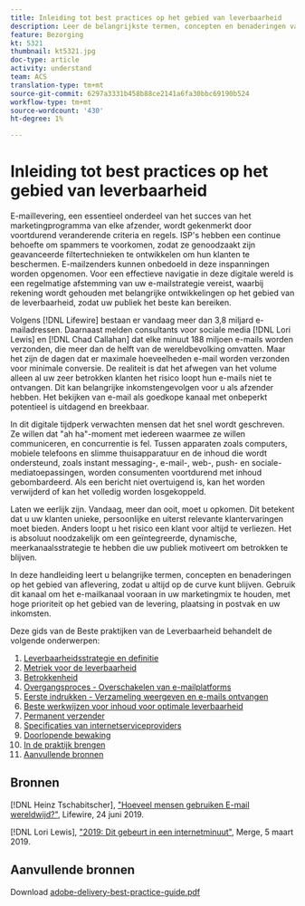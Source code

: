 ```yaml
---
title: Inleiding tot best practices op het gebied van leverbaarheid
description: Leer de belangrijkste termen, concepten en benaderingen van de leverbaarheid om u in staat te stellen uw marketingprogramma te laten slagen.
feature: Bezorging
kt: 5321
thumbnail: kt5321.jpg
doc-type: article
activity: understand
team: ACS
translation-type: tm+mt
source-git-commit: 6297a3331b458b88ce2141a6fa30bbc69190b524
workflow-type: tm+mt
source-wordcount: '430'
ht-degree: 1%

---
```



# Inleiding tot best practices op het gebied van leverbaarheid

E-maillevering, een essentieel onderdeel van het succes van het marketingprogramma van elke afzender, wordt gekenmerkt door voortdurend veranderende criteria en regels. ISP&#39;s hebben een continue behoefte om spammers te voorkomen, zodat ze genoodzaakt zijn geavanceerde filtertechnieken te ontwikkelen om hun klanten te beschermen. E-mailzenders kunnen onbedoeld in deze inspanningen worden opgenomen. Voor een effectieve navigatie in deze digitale wereld is een regelmatige afstemming van uw e-mailstrategie vereist, waarbij rekening wordt gehouden met belangrijke ontwikkelingen op het gebied van de leverbaarheid, zodat uw publiek het beste kan bereiken.

Volgens [!DNL Lifewire] bestaan er vandaag meer dan 3,8 miljard e-mailadressen. Daarnaast melden consultants voor sociale media [!DNL Lori Lewis] en [!DNL Chad Callahan] dat elke minuut 188 miljoen e-mails worden verzonden, die meer dan de helft van de wereldbevolking omvatten. Maar het zijn de dagen dat er maximale hoeveelheden e-mail worden verzonden voor minimale conversie. De realiteit is dat het afwegen van het volume alleen al uw zeer betrokken klanten het risico loopt hun e-mails niet te ontvangen. Dit kan belangrijke inkomstengevolgen voor u als afzender hebben. Het bekijken van e-mail als goedkope kanaal met onbeperkt potentieel is uitdagend en breekbaar.

In dit digitale tijdperk verwachten mensen dat het snel wordt geschreven. Ze willen dat &quot;ah ha&quot;-moment met iedereen waarmee ze willen communiceren, en concurrentie is fel. Tussen apparaten zoals computers, mobiele telefoons en slimme thuisapparatuur en de inhoud die wordt ondersteund, zoals instant messaging-, e-mail-, web-, push- en sociale-mediatoepassingen, worden consumenten voortdurend met inhoud gebombardeerd. Als een bericht niet overtuigend is, kan het worden verwijderd of kan het volledig worden losgekoppeld.

Laten we eerlijk zijn. Vandaag, meer dan ooit, moet u opkomen. Dit betekent dat u uw klanten unieke, persoonlijke en uiterst relevante klantervaringen moet bieden. Anders loopt u het risico een klant voor altijd te verliezen. Het is absoluut noodzakelijk om een geïntegreerde, dynamische, meerkanaalsstrategie te hebben die uw publiek motiveert om betrokken te blijven.

In deze handleiding leert u belangrijke termen, concepten en benaderingen op het gebied van aflevering, zodat u altijd op de curve kunt blijven. Gebruik dit kanaal om het e-mailkanaal vooraan in uw marketingmix te houden, met hoge prioriteit op het gebied van de levering, plaatsing in postvak en uw inkomsten.

Deze gids van de Beste praktijken van de Leverbaarheid behandelt de volgende onderwerpen:

1. [Leverbaarheidsstrategie en definitie](/help/deliverability-strategy-and-definition.md)
2. [Metriek voor de leverbaarheid](/help/metrics/metrics-overview.md)
3. [Betrokkenheid](/help/engagement.md)
4. [Overgangsproces - Overschakelen van e-mailplatforms](/help/transition-process/switching-email-platforms.md)
5. [Eerste indrukken - Verzameling weergeven en e-mails ontvangen](/help/first-impressions/address-collection-and-list-growth.md)
6. [Beste werkwijzen voor inhoud voor optimale leverbaarheid](/help/content-best-practices-for-optimal-delivery.md)
7. [Permanent verzender](/help/sender-permanence.md)
8. [Specificaties van internetserviceproviders](/help/internet-service-provider-specifics/overview.md)
9. [Doorlopende bewaking](/help/ongoing-monitoring.md)
10. [In de praktijk brengen](/help/putting-it-in-practice/putting-it-in-practice.md)
11. [Aanvullende bronnen](/help/additional-resources/general-resources.md)

## Bronnen

[!DNL Heinz Tschabitscher],  [&quot;Hoeveel mensen gebruiken E-mail wereldwijd?&quot;](https://www.lifewire.com/how-many-email-users-are-there-1171213), Lifewire, 24 juni 2019.

[!DNL Lori Lewis],  [&quot;2019: Dit gebeurt in een internetminuut&quot;](https://www.allaccess.com/merge/archive/29580/2019-this-is-what-happens-in-an-internet-minute), Merge, 5 maart 2019.

## Aanvullende bronnen

Download [adobe-delivery-best-practice-guide.pdf](/help/assets/adobe-deliverability-best-practice-guide.pdf)
